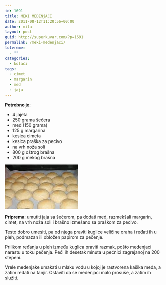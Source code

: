 ```yaml
---
id: 1691
title: MEKI MEDENjACI
date: 2011-08-12T11:20:56+00:00
author: mila
layout: post
guid: http://superkuvar.com/?p=1691
permalink: /meki-medenjaci/
totvreme:
  - ""
categories:
  - kolači
tags:
  - cimet
  - margarin
  - med
  - jaja
---
```

**Potrebno je**:

  * 4 jajeta
  * 250 grama šećera
  * med (150 grama)
  * 125 g margarina
  * kesica cimeta
  * kesica praška za pecivo
  * na vrh noža soli
  * 800 g oštrog brašna
  * 200 g mekog brašna

<img class="alignnone size-full wp-image-1694" title="bakinimedenjaci" src="/wp-content/uploads/2011/08/bakinimedenjaci1-e1313148345165.jpg" alt="" width="233" height="142" /> 

**Priprema**: umutiti jaja sa šećerom, pa dodati med, razmekšali margarin, cimet, na vrh noža soli i brašno izmešano sa praškom za pecivo.

Testo dobro umesiti, pa od njega praviti kuglice veličine oraha i ređati ih u pleh, podmazan ili obložen papirom za pečenje.

Prilikom ređanja u pleh između kuglica praviti razmak, pošto medenjaci narastu u toku pečenja. Peći ih desetak minuta u pećnici zagrejanoj na 200 stepeni.

Vrele medenjake umakati u mlaku vodu u kojoj je rastvorena kašika meda, a zatim ređati na tanjir. Ostaviti da se medenjaci malo prosuše, a zatim ih služiti.